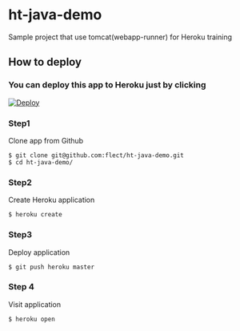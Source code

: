 ht-java-demo
==============

Sample project that use tomcat(webapp-runner) for Heroku training

How to deploy
--------------

### You can deploy this app to Heroku just by clicking 
[![Deploy](https://www.herokucdn.com/deploy/button.svg)](https://heroku.com/deploy)

### Step1  

Clone app from Github  

```
$ git clone git@github.com:flect/ht-java-demo.git
$ cd ht-java-demo/
```

### Step2  

Create Heroku application

```
$ heroku create
```

### Step3  

Deploy application
```
$ git push heroku master
```

### Step 4

Visit application

```
$ heroku open
```
